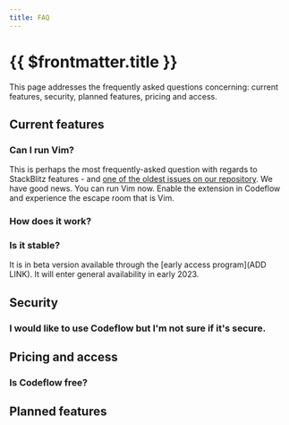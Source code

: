 ```yaml
---
title: FAQ
---
```


# {{ $frontmatter.title }}

This page addresses the frequently asked questions concerning: current features, security, planned features, pricing and access.

## Current features

### Can I run Vim?

This is perhaps the most frequently-asked question with regards to StackBlitz features - and [one of the oldest issues on our repository](https://github.com/stackblitz/core/issues/3). We have good news. You can run Vim now. Enable the extension in Codeflow and experience the escape room that is Vim.

### How does it work?


### Is it stable?
It is in beta version available through the [early access program](ADD LINK). It will enter general availability in early 2023.

## Security 

### I would like to use Codeflow but I'm not sure if it's secure.


## Pricing and access

### Is Codeflow free?

### 

## Planned features